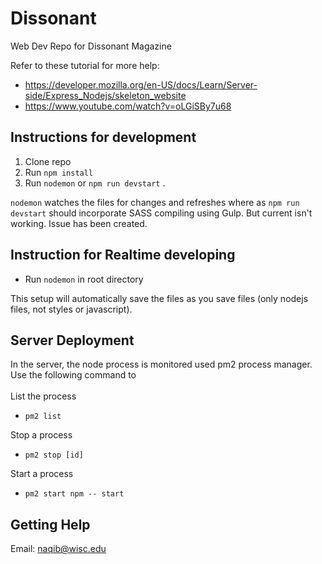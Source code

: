 # Dissonant	
Web Dev Repo for Dissonant Magazine	

 Refer to these tutorial for more help: 
 - https://developer.mozilla.org/en-US/docs/Learn/Server-side/Express_Nodejs/skeleton_website	
 - https://www.youtube.com/watch?v=oLGiSBy7u68

 ## Instructions for development	
1. Clone repo	
2. Run `npm install`	
3. Run `nodemon` or `npm run devstart` . 

`nodemon` watches the files for changes and refreshes where as `npm run devstart` should incorporate SASS compiling using Gulp. But current isn't working. Issue has been created. 

## Instruction for Realtime developing
- Run `nodemon` in root directory 

 This setup will automatically save the files as you save files (only nodejs files, not styles or javascript).	


## Server Deployment
In the server, the node process is monitored used pm2 process manager. Use the following command to 
   <br/> <br/> List the process
   - `pm2 list`
   
   Stop a process
   - `pm2 stop [id]`
   
   Start a process
   - `pm2 start npm -- start`

 ## Getting Help 	
Email: naqib@wisc.edu
